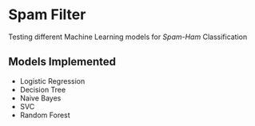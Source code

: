 # Spam Filter
Testing different Machine Learning models for _Spam-Ham_ Classification 
## Models Implemented
* Logistic Regression
* Decision Tree
* Naive Bayes
* SVC
* Random Forest
